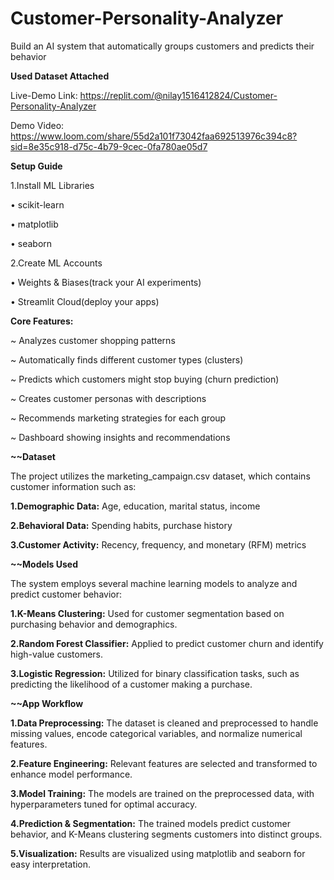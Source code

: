 # Customer-Personality-Analyzer
Build an AI system that automatically groups customers and predicts their behavior

**Used Dataset Attached**

Live-Demo Link: https://replit.com/@nilay1516412824/Customer-Personality-Analyzer

Demo Video: https://www.loom.com/share/55d2a101f73042faa692513976c394c8?sid=8e35c918-d75c-4b79-9cec-0fa780ae05d7





**Setup Guide**

1.Install ML Libraries

• scikit-learn

• matplotlib

• seaborn

2.Create ML Accounts

• Weights & Biases(track your AI experiments)

• Streamlit Cloud(deploy your apps)

**Core Features:**

~ Analyzes customer shopping patterns

~ Automatically finds different customer types (clusters)

~ Predicts which customers might stop buying (churn prediction)

~ Creates customer personas with descriptions

~ Recommends marketing strategies for each group

~ Dashboard showing insights and recommendations




**~~Dataset**

The project utilizes the marketing_campaign.csv dataset, which contains customer information such as:

**1.Demographic Data:** Age, education, marital status, income

**2.Behavioral Data:** Spending habits, purchase history

**3.Customer Activity:** Recency, frequency, and monetary (RFM) metrics




**~~Models Used**

The system employs several machine learning models to analyze and predict customer behavior:

**1.K-Means Clustering:** Used for customer segmentation based on purchasing behavior and demographics.

**2.Random Forest Classifier:** Applied to predict customer churn and identify high-value customers.

**3.Logistic Regression:** Utilized for binary classification tasks, such as predicting the likelihood of a customer making a purchase.




**~~App Workflow**

**1.Data Preprocessing:** The dataset is cleaned and preprocessed to handle missing values, encode categorical variables, and normalize numerical features.

**2.Feature Engineering:** Relevant features are selected and transformed to enhance model performance.

**3.Model Training:** The models are trained on the preprocessed data, with hyperparameters tuned for optimal accuracy.

**4.Prediction & Segmentation:** The trained models predict customer behavior, and K-Means clustering segments customers into distinct groups.

**5.Visualization:** Results are visualized using matplotlib and seaborn for easy interpretation.






